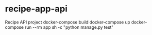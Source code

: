 # recipe-app-api
Recipe API project
docker-compose build
docker-compose up
docker-compose run --rm app sh -c "python manage.py test"
